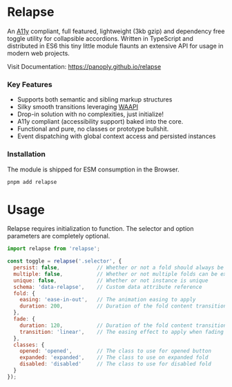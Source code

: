 # Relapse

An [A11y](https://www.a11yproject.com/) compliant, full featured, lightweight (3kb gzip) and dependency free toggle utility for collapsible accordions. Written in TypeScript and distributed in ES6 this tiny little module flaunts an extensive API for usage in modern web projects.

Visit Documentation: https://panoply.github.io/relapse

### Key Features

- Supports both semantic and sibling markup structures
- Silky smooth transitions leveraging [WAAPI](https://developer.mozilla.org/en-US/docs/Web/API/Web_Animations_API)
- Drop-in solution with no complexities, just initialize!
- A11y compliant (accessibility support) baked into the core.
- Functional and pure, no classes or prototype bullshit.
- Event dispatching with global context access and persisted instances

### Installation

The module is shipped for ESM consumption in the Browser.

```bash
pnpm add relapse
```

# Usage

Relapse requires initialization to function. The selector and option parameters are completely optional.

<!-- prettier-ignore -->
```js
import relapse from 'relapse';

const toggle = relapse('.selector', {
  persist: false,            // Whether or not a fold should always be expanded
  multiple: false,           // Whether or not multiple folds can be expanded
  unique: false,             // Whether or not instance is unique
  schema: 'data-relapse',    // Custom data attribute reference
  fold: {
    easing: 'ease-in-out',   // The animation easing to apply
    duration: 200,           // Duration of the fold content transition
  },
  fade: {
    duration: 120,           // Duration of the fold content transition
    transition: 'linear',    // The easing effect to apply when fading content
  },
  classes: {
    opened: 'opened',        // The class to use for opened button
    expanded: 'expanded',    // The class to use on expanded fold
    disabled: 'disabled'     // The class to use for disabled fold
  }
});
```
